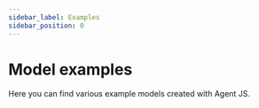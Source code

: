 ```yaml
---
sidebar_label: Examples
sidebar_position: 0
---
```


# Model examples

Here you can find various example models created with Agent JS.